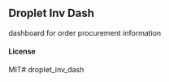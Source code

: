 ## Droplet Inv Dash

dashboard for order procurement information

#### License

MIT# droplet_inv_dash
